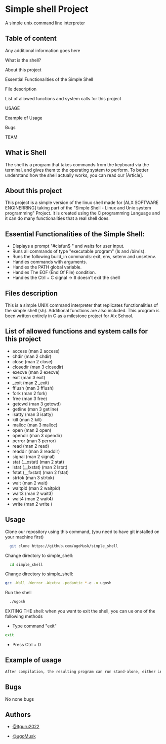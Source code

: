 
# Simple shell Project

A simple unix command line interpreter

## Table of content

Any additional information goes here

What is the shell?

About this project

Essential Functionalities of the Simple Shell

File description

List of allowed functions and system calls for this project

USAGE

Example of Usage

Bugs

TEAM
## What is Shell

The shell is a program that takes commands from the keyboard via the terminal, and gives them to the operating system to perform.
To better understand how the shell actually works, you can read our [Article].

## About this project

This project is a simple version of the linux shell made for [ALX SOFTWARE ENGINERRING] taking part of the "Simple Shell - Linux and Unix system programming" Project.
It is created using the C programming Language and it can do many functionalities that a real shell does.
## Essential Functionalities of the Simple Shell:

- Displays a prompt "#cisfun$ " and waits for user input.
- Runs all commands of type "executable program" (ls and /bin/ls).
- Runs the following build_in commands: exit, env, setenv and unsetenv.
- Handles commands with arguments.
- Handles the PATH global variable.
- Handles The EOF (End Of File) condition.
- Handles the Ctrl + C signal -> It doesn't exit the shell

## Files description

This is a simple UNIX command interpreter that replicates functionalities of the simple shell (sh). Additional functions are also included. This program is been written entirely in C as a milestone project for Alx School.

## List of allowed functions and system calls for this project

- access (man 2 access)
- chdir (man 2 chdir)
- close (man 2 close)
- closedir (man 3 closedir)
- execve (man 2 execve)
- exit (man 3 exit)
- _exit (man 2 _exit)
- fflush (man 3 fflush)
- fork (man 2 fork)
- free (man 3 free)
- getcwd (man 3 getcwd)
- getline (man 3 getline)
- isatty (man 3 isatty)
- kill (man 2 kill)
- malloc (man 3 malloc)
- open (man 2 open)
- opendir (man 3 opendir)
- perror (man 3 perror)
- read (man 2 read)
- readdir (man 3 readdir)
- signal (man 2 signal)
- stat (__xstat) (man 2 stat)
- lstat (__lxstat) (man 2 lstat)
- fstat (__fxstat) (man 2 fstat)
- strtok (man 3 strtok)
- wait (man 2 wait)
- waitpid (man 2 waitpid)
- wait3 (man 2 wait3)
- wait4 (man 2 wait4)
- write (man 2 write )



## Usage

Clone our repository using this command, (you need to have git installed on your machine first)

```bash
  git clone https://github.com/ugoMusk/simple_shell
```

Change directory to simple_shell:

```bash
  cd simple_shell
```

Change directory to simple_shell:

```bash
gcc -Wall -Werror -Wextra -pedantic *.c -o ugosh
```

 Run the shell

```bash
  ./ugosh
```

EXITING THE shell: when you want to exit the shell, you can ue one of the following methods

- Type command "exit"
```bash
exit
```
- Press Ctrl + D




## Example of usage


```bash
After compilation, the resulting program can run stand-alone, either in interactive or non-interactive mode.
```
    
## Bugs

No none bugs
## Authors

- [@Itguru2022](https://www.github.com/Itguru2022)

- [@ugoMusk](https://www.github.com/ugoMusk)


